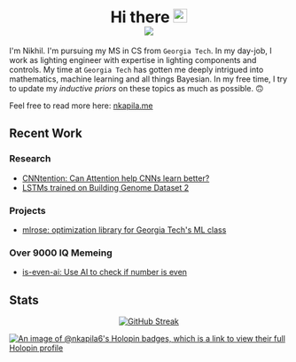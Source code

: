 <h1 align="center">Hi there <img src="https://media.giphy.com/media/hvRJCLFzcasrR4ia7z/giphy.gif" width="25">
<div align="center">
  <a href="https://github.com/nkapila6">
    <img src="https://visitcount.itsvg.in/api?id=nkapila6&label=Profile%20Views&color=12&icon=0&pretty=false" />
  </a>
</div></h1>

I'm Nikhil. I'm pursuing my MS in CS from `Georgia Tech`. In my day-job, I work as lighting engineer with expertise in lighting components and controls. My time at `Georgia Tech` has gotten me deeply intrigued into mathematics, machine learning and all things Bayesian. In my free time, I try to update my *inductive priors* on these topics as much as possible. 🙃

Feel free to read more here: [nkapila.me](https://nkapila.me)

## Recent Work
### Research
- [CNNtention: Can Attention help CNNs learn better?](https://github.com/AttentionSeekers/CNNtention)
- [LSTMs trained on Building Genome Dataset 2](https://github.com/nkapila6/lstm-bgd2)

### Projects
- [mlrose: optimization library for Georgia Tech's ML class](https://github.com/knakamura13/mlrose-ky/)

### Over 9000 IQ Memeing
- [is-even-ai: Use AI to check if number is even](https://github.com/nkapila6/is-even-ai)

## Stats
<div align="center">
<a href="https://git.io/streak-stats"><img src="https://github-readme-streak-stats.herokuapp.com?user=nkapila6&theme=humoris&date_format=j%2Fn%5B%2FY%5D&mode=weekly&hide_current_streak=true" alt="GitHub Streak" /></a>
</div>

[![An image of @nkapila6's Holopin badges, which is a link to view their full Holopin profile](https://holopin.me/nkapila6)](https://holopin.io/@nkapila6)
